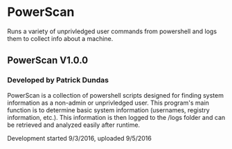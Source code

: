 # PowerScan
Runs a variety of unprivledged user commands from powershell and logs them to collect info about a machine.
<h2>PowerScan V1.0.0</h2>
<h3>Developed by Patrick Dundas</h3>
<p>PowerScan is a collection of powershell scripts designed for finding system information as a non-admin or unprivledged user. This program's main function is to determine basic system information (usernames, registry information, etc.). This information is then logged to the /logs folder and can be retrieved and analyzed easily after runtime.</p>
Development started 9/3/2016, uploaded 9/5/2016

